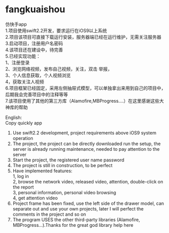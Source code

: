 # fangkuaishou
仿快手app<br>
1.项目使用swift2.2开发，要求运行在iOS9以上系统<br>
2.项目该项目可直接下载运行安装，服务器端已经在运行维护，无需关注服务器<br>
3.启动项目，注册用户名密码<br>
4.该项目还在建设中，待完善<br>
5.已经实现功能：<br>
    1、注册登录<br>
    2、浏览网络视频，发布自己视频，关注，双击 举报，<br>
    3、个人信息获取，个人视频浏览<br>
    4，获取关注人视频<br>
6.项目框架已经固定，采用左侧抽屉式模型，可以单独拿出来用到自己的项目中，后期我会完善项目中的注释等等<br>
7.该项目使用了其他的第三方库（Alamofire,MBProgress....）在这里感谢这些大神库的帮助<br>

English:<br>
Copy quickly app<br>
1. Use swift2.2 development, project requirements above iOS9 system operation<br>
2. The project, the project can be directly downloaded run the setup, the server is already running maintenance, needed to pay attention to the server<br>
3. Start the project, the registered user name password<br>
4. The project is still in construction, to be perfect<br>
5. Have implemented features:<br>
    1, log in<br>
    2, browse the network video, released video, attention, double-click on the report<br>
    3, personal information, personal video browsing<br>
    4, get attention video<br>
6. Project frame has been fixed, use the left side of the drawer model, can separate out and use your own projects, later I will perfect the comments in the project and so on<br>
7. The program USES the other third-party libraries (Alamofire, MBProgress...).Thanks for the great god library help here<br>
